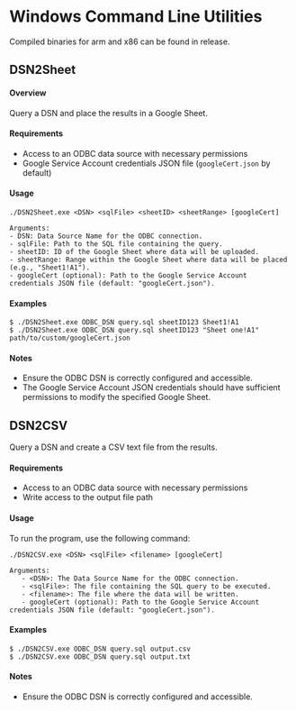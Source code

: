 # Windows Command Line Utilities
Compiled binaries for arm and x86 can be found in release.

## DSN2Sheet

#### Overview

Query a DSN and place the results in a Google Sheet.

#### Requirements

- Access to an ODBC data source with necessary permissions
- Google Service Account credentials JSON file (`googleCert.json` by default)

#### Usage

```
./DSN2Sheet.exe <DSN> <sqlFile> <sheetID> <sheetRange> [googleCert]

Arguments:
- DSN: Data Source Name for the ODBC connection.
- sqlFile: Path to the SQL file containing the query.
- sheetID: ID of the Google Sheet where data will be uploaded.
- sheetRange: Range within the Google Sheet where data will be placed (e.g., "Sheet1!A1").
- googleCert (optional): Path to the Google Service Account credentials JSON file (default: "googleCert.json").
```

#### Examples

```
$ ./DSN2Sheet.exe ODBC_DSN query.sql sheetID123 Sheet1!A1
$ ./DSN2Sheet.exe ODBC_DSN query.sql sheetID123 "Sheet one!A1" path/to/custom/googleCert.json
```

#### Notes

- Ensure the ODBC DSN is correctly configured and accessible.
- The Google Service Account JSON credentials should have sufficient permissions to modify the specified Google Sheet.


## DSN2CSV

Query a DSN and create a CSV text file from the results.

#### Requirements

- Access to an ODBC data source with necessary permissions
- Write access to the output file path

#### Usage

To run the program, use the following command:

```
./DSN2CSV.exe <DSN> <sqlFile> <filename> [googleCert]

Arguments:
   - <DSN>: The Data Source Name for the ODBC connection.
   - <sqlFile>: The file containing the SQL query to be executed.
   - <filename>: The file where the data will be written.
   - googleCert (optional): Path to the Google Service Account credentials JSON file (default: "googleCert.json").
```
#### Examples

```
$ ./DSN2CSV.exe ODBC_DSN query.sql output.csv
$ ./DSN2CSV.exe ODBC_DSN query.sql output.txt
```

#### Notes

- Ensure the ODBC DSN is correctly configured and accessible.
